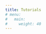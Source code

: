 ```yaml
---
title: Tutorials
# menu:
#   main:
#     weight: 40
---
```


<!--add blocks of content here to add more sections to the community page -->
